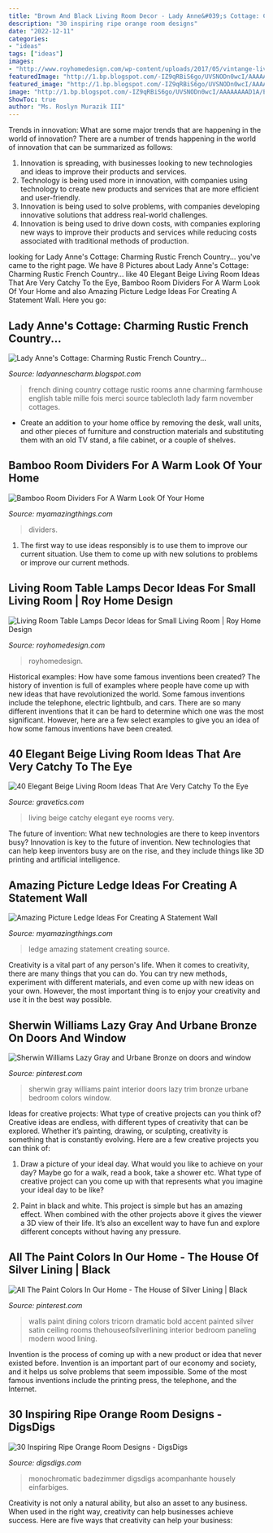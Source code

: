 ```yaml
---
title: "Brown And Black Living Room Decor - Lady Anne&#039;s Cottage: Charming Rustic French Country..."
description: "30 inspiring ripe orange room designs"
date: "2022-12-11"
categories:
- "ideas"
tags: ["ideas"]
images:
- "http://www.royhomedesign.com/wp-content/uploads/2017/05/vintange-living-room-table-lamps-for-desk-lights-decor-775x551.jpg"
featuredImage: "http://1.bp.blogspot.com/-IZ9qRBiS6go/UVSNODn0wcI/AAAAAAAAD1A/ExBYgLpUOfw/s1600/rusticfrenchcountry10.jpg"
featured_image: "http://1.bp.blogspot.com/-IZ9qRBiS6go/UVSNODn0wcI/AAAAAAAAD1A/ExBYgLpUOfw/s1600/rusticfrenchcountry10.jpg"
image: "http://1.bp.blogspot.com/-IZ9qRBiS6go/UVSNODn0wcI/AAAAAAAAD1A/ExBYgLpUOfw/s1600/rusticfrenchcountry10.jpg"
ShowToc: true
author: "Ms. Roslyn Murazik III"
---
```



Trends in innovation: What are some major trends that are happening in the world of innovation?
There are a number of trends happening in the world of innovation that can be summarized as follows: 
1. Innovation is spreading, with businesses looking to new technologies and ideas to improve their products and services. 
2. Technology is being used more in innovation, with companies using technology to create new products and services that are more efficient and user-friendly. 
3. Innovation is being used to solve problems, with companies developing innovative solutions that address real-world challenges. 
4. Innovation is being used to drive down costs, with companies exploring new ways to improve their products and services while reducing costs associated with traditional methods of production.

	

		
looking for Lady Anne&#039;s Cottage: Charming Rustic French Country... you've came to the right page. We have 8 Pictures about Lady Anne&#039;s Cottage: Charming Rustic French Country... like 40 Elegant Beige Living Room Ideas That Are Very Catchy To the Eye, Bamboo Room Dividers For A Warm Look Of Your Home and also Amazing Picture Ledge Ideas For Creating A Statement Wall. Here you go:
		
    
## Lady Anne&#039;s Cottage: Charming Rustic French Country...

<img loading=lazy src="http://1.bp.blogspot.com/-IZ9qRBiS6go/UVSNODn0wcI/AAAAAAAAD1A/ExBYgLpUOfw/s1600/rusticfrenchcountry10.jpg" onerror="this.onerror=null;this.src='https://tse3.mm.bing.net/th?id=OIP.mTKKTveL4_FrGLkPdbPKKwAAAA&amp;pid=15.1';" alt="Lady Anne&#039;s Cottage: Charming Rustic French Country...">

_Source: ladyannescharm.blogspot.com_

>french dining country cottage rustic rooms anne charming farmhouse english table mille fois merci source tablecloth lady farm november cottages. 

	

- Create an addition to your home office by removing the desk, wall units, and other pieces of furniture and construction materials and substituting them with an old TV stand, a file cabinet, or a couple of shelves.

    
## Bamboo Room Dividers For A Warm Look Of Your Home

<img loading=lazy src="https://myamazingthings.com/wp-content/uploads/2017/02/lights-1.jpg" onerror="this.onerror=null;this.src='https://tse4.mm.bing.net/th?id=OIP.kjOE07QqK1KIQYWSU9oOkQHaGa&amp;pid=15.1';" alt="Bamboo Room Dividers For A Warm Look Of Your Home">

_Source: myamazingthings.com_

>dividers. 

	

1. The first way to use ideas responsibly is to use them to improve our current situation. Use them to come up with new solutions to problems or improve our current methods. 

    
## Living Room Table Lamps Decor Ideas For Small Living Room | Roy Home Design

<img loading=lazy src="http://www.royhomedesign.com/wp-content/uploads/2017/05/vintange-living-room-table-lamps-for-desk-lights-decor-775x551.jpg" onerror="this.onerror=null;this.src='https://tse3.mm.bing.net/th?id=OIP.Um8ckPEiov2gWg2NLMZT1AHaFQ&amp;pid=15.1';" alt="Living Room Table Lamps Decor Ideas for Small Living Room | Roy Home Design">

_Source: royhomedesign.com_

>royhomedesign. 

	

Historical examples: How have some famous inventions been created?
The history of invention is full of examples where people have come up with new ideas that have revolutionized the world. Some famous inventions include the telephone, electric lightbulb, and cars. There are so many different inventions that it can be hard to determine which one was the most significant. However, here are a few select examples to give you an idea of how some famous inventions have been created.

    
## 40 Elegant Beige Living Room Ideas That Are Very Catchy To The Eye

<img loading=lazy src="http://www.gravetics.com/wp-content/uploads/2017/09/Beige-Living-Room-Ideas.jpg" onerror="this.onerror=null;this.src='https://tse2.mm.bing.net/th?id=OIP.RBkyM1CanG7HszUvOHSfiAHaJq&amp;pid=15.1';" alt="40 Elegant Beige Living Room Ideas That Are Very Catchy To the Eye">

_Source: gravetics.com_

>living beige catchy elegant eye rooms very. 

	

The future of invention: What new technologies are there to keep inventors busy?
Innovation is key to the future of invention. New technologies that can help keep inventors busy are on the rise, and they include things like 3D printing and artificial intelligence.

    
## Amazing Picture Ledge Ideas For Creating A Statement Wall

<img loading=lazy src="http://myamazingthings.com/wp-content/uploads/2017/11/picture-ledge-3-.jpg" onerror="this.onerror=null;this.src='https://tse3.mm.bing.net/th?id=OIP.XlUHWtlI0KPWMwaJKUdaiAHaLG&amp;pid=15.1';" alt="Amazing Picture Ledge Ideas For Creating A Statement Wall">

_Source: myamazingthings.com_

>ledge amazing statement creating source. 

	

Creativity is a vital part of any person's life. When it comes to creativity, there are many things that you can do. You can try new methods, experiment with different materials, and even come up with new ideas on your own. However, the most important thing is to enjoy your creativity and use it in the best way possible.

    
## Sherwin Williams Lazy Gray And Urbane Bronze On Doors And Window

<img loading=lazy src="https://i.pinimg.com/736x/00/03/52/0003523494cfeee82265b4d5f46ed94e.jpg" onerror="this.onerror=null;this.src='https://tse3.mm.bing.net/th?id=OIP.AfjnsvgnG8Onk7oYCVs1AwHaJ3&amp;pid=15.1';" alt="Sherwin Williams Lazy Gray and Urbane Bronze on doors and window">

_Source: pinterest.com_

>sherwin gray williams paint interior doors lazy trim bronze urbane bedroom colors window. 

	

Ideas for creative projects: What type of creative projects can you think of?
Creative ideas are endless, with different types of creativity that can be explored. Whether it’s painting, drawing, or sculpting, creativity is something that is constantly evolving. Here are a few creative projects you can think of:
1) Draw a picture of your ideal day. What would you like to achieve on your day? Maybe go for a walk, read a book, take a shower etc. What type of creative project can you come up with that represents what you imagine your ideal day to be like?

2) Paint in black and white. This project is simple but has an amazing effect. When combined with the other projects above it gives the viewer a 3D view of their life. It’s also an excellent way to have fun and explore different concepts without having any pressure.

    
## All The Paint Colors In Our Home - The House Of Silver Lining | Black

<img loading=lazy src="https://i.pinimg.com/736x/da/02/38/da0238b086bd78a87ca995a081182e9e.jpg" onerror="this.onerror=null;this.src='https://tse1.mm.bing.net/th?id=OIP.Nu1Hshi0LjAyQJhGCsilnQAAAA&amp;pid=15.1';" alt="All The Paint Colors In Our Home - The House of Silver Lining | Black">

_Source: pinterest.com_

>walls paint dining colors tricorn dramatic bold accent painted silver satin ceiling rooms thehouseofsilverlining interior bedroom paneling modern wood lining. 

	

Invention is the process of coming up with a new product or idea that never existed before. Invention is an important part of our economy and society, and it helps us solve problems that seem impossible. Some of the most famous inventions include the printing press, the telephone, and the Internet.

    
## 30 Inspiring Ripe Orange Room Designs - DigsDigs

<img loading=lazy src="https://www.digsdigs.com/photos/bright-and-inspiring-orange-room-designs-18.jpg" onerror="this.onerror=null;this.src='https://tse3.mm.bing.net/th?id=OIP.7PK3Cf_wPfMezy1qKjPLfAHaJ-&amp;pid=15.1';" alt="30 Inspiring Ripe Orange Room Designs - DigsDigs">

_Source: digsdigs.com_

>monochromatic badezimmer digsdigs acompanhante housely einfarbiges. 

	

Creativity is not only a natural ability, but also an asset to any business. When used in the right way, creativity can help businesses achieve success. Here are five ways that creativity can help your business: 

